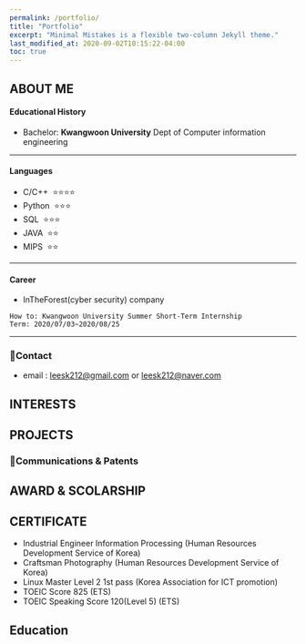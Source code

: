 ```yaml
---
permalink: /portfolio/
title: "Portfolio"
excerpt: "Minimal Mistakes is a flexible two-column Jekyll theme."
last_modified_at: 2020-09-02T10:15:22-04:00
toc: true
---
```


## **ABOUT ME**

#### Educational History
- Bachelor: **Kwangwoon University**
Dept of Computer information engineering

<hr/>

#### Languages
- C/C++  &nbsp;⭐⭐⭐⭐
- Python &nbsp;⭐⭐⭐
- SQL    &nbsp;⭐⭐⭐
- JAVA   &nbsp;⭐⭐
- MIPS   &nbsp;⭐⭐

<hr/>

#### Career
- InTheForest(cyber security) company 
```
How to: Kwangwoon University Summer Short-Term Internship
Term: 2020/07/03~2020/08/25
```

<hr/>

### 📡Contact
- email : leesk212@gmail.com or leesk212@naver.com

## **INTERESTS**

## **PROJECTS**

### 🏁Communications & Patents

## **AWARD & SCOLARSHIP**

## **CERTIFICATE**

- Industrial Engineer Information Processing (Human Resources Development Service of Korea)
- Craftsman Photography (Human Resources Development Service of Korea)
- Linux Master Level 2 1st pass (Korea Association for ICT promotion)
- TOEIC Score 825 (ETS)
- TOEIC Speaking Score 120(Level 5) (ETS)

## **Education**
